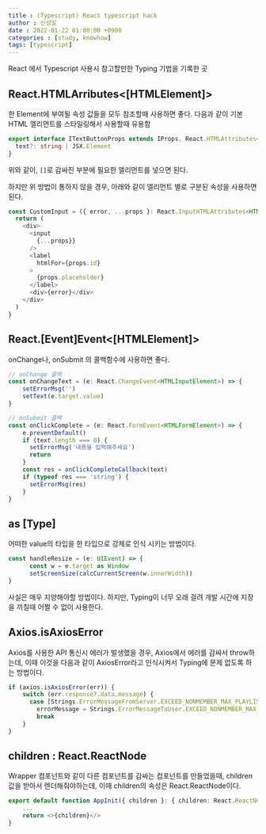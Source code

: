 ```yaml
---
title : (Typescript) React typescript hack
author : 신성일
date : 2022-01-22 01:00:00 +0900
categories : [study, knowhow]
tags: [typescript]
---
```




React 에서 Typescript 사용시 참고할만한 Typing 기법을 기록한 곳





## React.HTMLArributes<[HTMLElement]>

한 Element에 부여될 속성 값들을 모두 참조할때 사용하면 좋다. 다음과 같이 기본 HTML 엘리먼트를 스타일링해서 사용할때 유용함

```typescript
export interface ITextButtonProps extends IProps, React.HTMLAttributes<HTMLDivElement> {
  text?: string | JSX.Element
}
```

위와 같이, `[]`로 감싸진 부분에 필요한 엘리먼트를 넣으면 된다.

하지만 위 방법이 통하지 않을 경우, 아래와 같이 엘리먼트 별로 구분된 속성을 사용하면 된다.

```typescript
const CustomInput = ({ error, ...props }: React.InputHTMLAttributes<HTMLInputElement> & IProps) => {
  return (
    <div>
      <input
        {...props}}
      />
      <label
        htmlFor={props.id}
      >
        {props.placeholder}
      </label>
      <div>{error}</div>
    </div>
  )
}
```





## React.[Event]Event<[HTMLElement]>

onChange나, onSubmit 의 콜백함수에 사용하면 좋다.

```typescript
// onChange 콜백
const onChangeText = (e: React.ChangeEvent<HTMLInputElement>) => {
    setErrorMsg('')
    setText(e.target.value)
}

// onSubmit 콜백
const onClickComplete = (e: React.FormEvent<HTMLFormElement>) => {
    e.preventDefault()
    if (text.length === 0) {
      setErrorMsg('내용을 입력해주세요')
      return
    }
    const res = onClickCompleteCallback(text)
    if (typeof res === 'string') {
      setErrorMsg(res)
    }
}
```





## as [Type]

어떠한 value의 타입을 한 타입으로 강제로 인식 시키는 방법이다.

```typescript
const handleResize = (e: UIEvent) => {
      const w = e.target as Window
      setScreenSize(calcCurrentScreen(w.innerWidth))
}
```

사실은 매우 지양해야할 방법이다. 하지만, Typing이 너무 오래 걸려 개발 시간에 지장을 끼칠때 어쩔 수 없이 사용한다.







## Axios.isAxiosError

Axios를 사용한 API 통신시 에러가 발생했을 경우, Axios에서 에러를 감싸서 throw하는데, 이때 이것을 다음과 같이 AxiosError라고 인식시켜서 Typing에 문제 없도록 하는 방법이다.

```typescript
if (axios.isAxiosError(err)) {
    switch (err.response?.data.message) {
      case [Strings.ErrorMessageFromServer.EXCEED_NONMEMBER_MAX_PLAYLIST]:
        errorMessage = Strings.ErrorMessageToUser.EXCEED_NONMEMBER_MAX_PLAYLIST
        break
    }
}
```







## children : React.ReactNode

Wrapper 컴포넌트와 같이 다른 컴포넌트를 감싸는 컴포넌트를 만들었을때, children 값을 받아서 렌더해줘야하는데, 이때 children의 속성은 React.ReactNode이다.

```typescript
export default function AppInit({ children }: { children: React.ReactNode }) {
    ...
    return <>{children}</>
}
```

